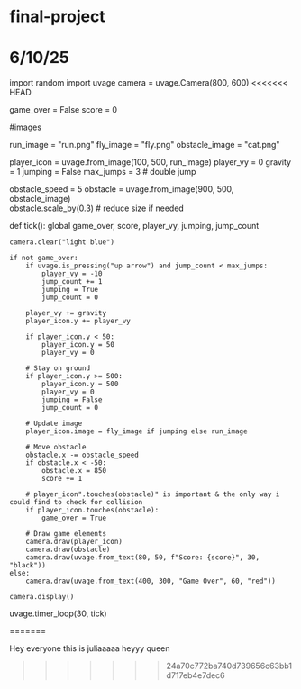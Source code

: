 # final-project 
# 6/10/25
import random
import uvage
camera = uvage.Camera(800, 600)
<<<<<<< HEAD

game_over = False
score = 0

#images

run_image = "run.png"
fly_image = "fly.png"
obstacle_image = "cat.png" 

player_icon = uvage.from_image(100, 500, run_image)
player_vy = 0
gravity = 1
jumping = False
max_jumps = 3  #  double jump

obstacle_speed = 5
obstacle = uvage.from_image(900, 500, obstacle_image)  
obstacle.scale_by(0.3)  # reduce size if needed

def tick():
    global game_over, score, player_vy, jumping, jump_count

    camera.clear("light blue")

    if not game_over:
        if uvage.is_pressing("up arrow") and jump_count < max_jumps:
            player_vy = -10
            jump_count += 1
            jumping = True
            jump_count = 0

        player_vy += gravity
        player_icon.y += player_vy

        if player_icon.y < 50:
            player_icon.y = 50
            player_vy = 0

        # Stay on ground
        if player_icon.y >= 500:
            player_icon.y = 500
            player_vy = 0
            jumping = False
            jump_count = 0

        # Update image
        player_icon.image = fly_image if jumping else run_image

        # Move obstacle
        obstacle.x -= obstacle_speed
        if obstacle.x < -50:
            obstacle.x = 850
            score += 1

        # player_icon".touches(obstacle)" is important & the only way i could find to check for collision
        if player_icon.touches(obstacle):
            game_over = True

        # Draw game elements
        camera.draw(player_icon)
        camera.draw(obstacle)
        camera.draw(uvage.from_text(80, 50, f"Score: {score}", 30, "black"))
    else:
        camera.draw(uvage.from_text(400, 300, "Game Over", 60, "red"))

    camera.display()
uvage.timer_loop(30, tick)

=======

Hey everyone this is juliaaaaa
heyyy queen
>>>>>>> 24a70c772ba740d739656c63bb1d717eb4e7dec6
>>>>>>> 
